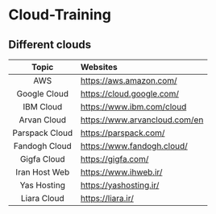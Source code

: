 # Cloud-Training

## Different clouds 

|        Topic        | Websites                                 |
| :-----------------: | :------------------------------------------ |
|  AWS                | https://aws.amazon.com/                     |
|  Google Cloud       | https://cloud.google.com/                   |
|  IBM Cloud          | https://www.ibm.com/cloud                   |
|  Arvan Cloud        | https://www.arvancloud.com/en               |
|  Parspack Cloud     | https://parspack.com/                       |
|  Fandogh Cloud      | https://www.fandogh.cloud/                  |
|  Gigfa Cloud        | https://gigfa.com/                          |
|  Iran Host Web      | https://www.ihweb.ir/                       |
|  Yas Hosting        | https://yashosting.ir/                      |
|  Liara Cloud        | https://liara.ir/                           |


